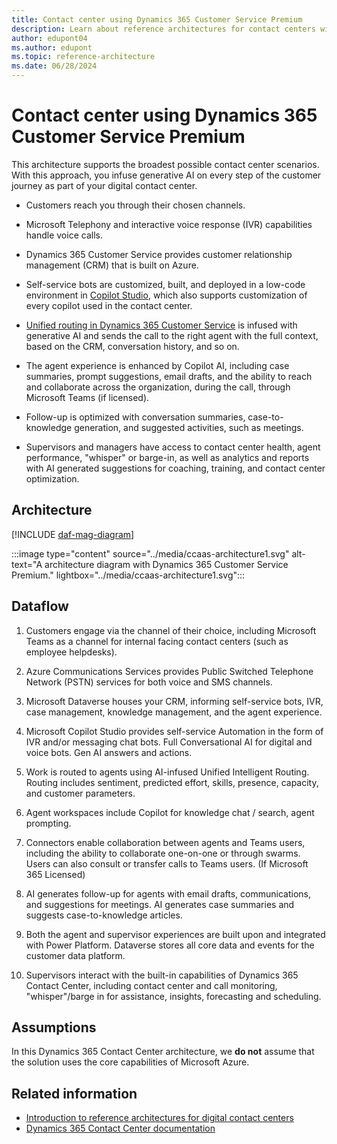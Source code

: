 ```yaml
---
title: Contact center using Dynamics 365 Customer Service Premium
description: Learn about reference architectures for contact centers with Dynamics 365 Customer Service premium as the main solution for the contact center.
author: edupont04
ms.author: edupont
ms.topic: reference-architecture
ms.date: 06/28/2024
---
```


# Contact center using Dynamics 365 Customer Service Premium

This architecture supports the broadest possible contact center scenarios. With this approach, you infuse generative AI on every step of the customer journey​ as part of your digital contact center.

- Customers reach you through their chosen channels​.

- Microsoft Telephony and interactive voice response (IVR) capabilities handle voice calls​.

- Dynamics 365 Customer Service provides customer relationship management (CRM) that is built on Azure. ​

- Self-service bots are customized, built, and deployed in a low-code environment in [Copilot Studio](/microsoft-copilot-studio/), which also supports customization of every copilot used in the contact center.​

- [Unified routing in Dynamics 365 Customer Service](/dynamics365/customer-service/administer/overview-unified-routing?) is infused with generative AI and sends the call to the right agent with the full context, based on the CRM, conversation history, and so on. ​

- The agent experience is enhanced by Copilot AI, including case summaries, prompt suggestions, email drafts, and the ability to reach and collaborate across the organization, during the call, through Microsoft Teams (if licensed).​

- Follow-up is optimized with conversation summaries, case-to-knowledge generation, and suggested activities, such as meetings.​

- Supervisors and managers have access to contact center health, agent performance, "whisper" or barge-in, as well as analytics and reports with AI generated suggestions for coaching, training, and contact center optimization.

## Architecture

[!INCLUDE [daf-mag-diagram](../includes/daf-mag-diagram.md)]

:::image type="content" source="../media/ccaas-architecture1.svg" alt-text="A architecture diagram with Dynamics 365 Customer Service Premium." lightbox="../media/ccaas-architecture1.svg":::

## Dataflow

1. Customers engage via the channel of their choice, including Microsoft Teams as a channel for internal facing contact centers (such as employee helpdesks).

2. Azure Communications Services provides Public Switched Telephone Network (PSTN) services for both voice and SMS channels.

3. Microsoft Dataverse houses your CRM, informing self-service bots, IVR, case management, knowledge management, and the agent experience.

4. Microsoft Copilot Studio provides self-service Automation in the form of IVR and/or messaging chat bots. Full Conversational AI for digital and voice bots. Gen AI answers and actions.

5. Work is routed to agents using AI-infused Unified Intelligent Routing. Routing includes sentiment, predicted effort, skills, presence, capacity, and customer parameters.

6. Agent workspaces include Copilot for knowledge chat / search, agent prompting.

7. Connectors enable collaboration between agents and Teams users, including the ability to collaborate one-on-one or through swarms. Users can also consult or transfer calls to Teams users. (If Microsoft 365 Licensed)

8. AI generates follow-up for agents with email drafts, communications, and suggestions for meetings. AI generates case summaries and suggests case-to-knowledge articles.

9. Both the agent and supervisor experiences are built upon and integrated with Power Platform. Dataverse stores all core data and events for the customer data platform.

10. Supervisors interact with the built-in capabilities of Dynamics 365 Contact Center, including contact center and call monitoring, "whisper"/barge in for assistance, insights, forecasting and scheduling.

<!-- (To come: Components, Related Resources. I don't have access to how the Dynamics 365 Contact Center Learn pages are being laid out, so we'll have to wait for this.) -->

## Assumptions

In this Dynamics 365 Contact Center architecture, we **do not** assume that the solution uses the core capabilities of Microsoft Azure.

## Related information

- [Introduction to reference architectures for digital contact centers](contact-center-overview.md)  
- [Dynamics 365 Contact Center documentation](/dynamics365/contact-center/)  
